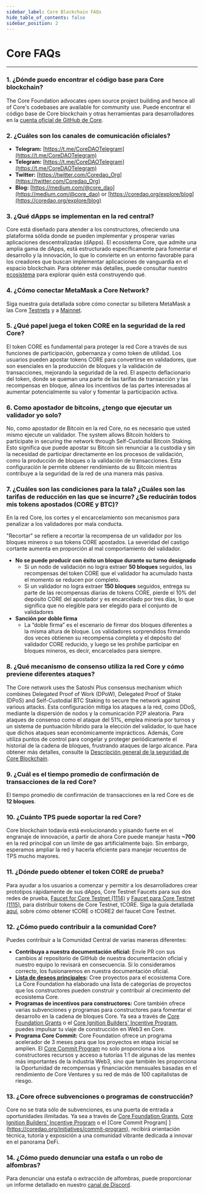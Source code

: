 ```yaml
---
sidebar_label: Core Blockchain FAQs
hide_table_of_contents: false
sidebar_position: 2
---
```


# Core FAQs

---

### 1. ¿Dónde puedo encontrar el código base para Core blockchain?

The Core Foundation advocates open source project building and hence all of Core's codebases are available for community use. Puede encontrar el código base de Core blockchain y otras herramientas para desarrolladores en la [cuenta oficial de GitHub de Core](https://github.com/coredao-org).

### 2. ¿Cuáles son los canales de comunicación oficiales?

- **Telegram:** [https://t.me/CoreDAOTelegram](https://t.me/CoreDAOTelegram)
- **Telegram:** [https://t.me/CoreDAOTelegram](https://t.me/CoreDAOTelegram)
- **Twitter:** [https://twitter.com/Coredao_Org](https://twitter.com/Coredao_Org)
- **Blog:** [https://medium.com/@core_dao](https://medium.com/@core_dao) or [https://coredao.org/explore/blog](https://coredao.org/explore/blog)

<!-- ### 3. How to query the current system parameters?
     -->

### 3. ¿Qué dApps se implementan en la red central?

Core está diseñado para atender a los constructores, ofreciendo una plataforma sólida donde se pueden implementar y prosperar varias aplicaciones descentralizadas (dApps). El ecosistema Core, que admite una amplia gama de dApps, está estructurado específicamente para fomentar el desarrollo y la innovación, lo que lo convierte en un entorno favorable para los creadores que buscan implementar aplicaciones de vanguardia en el espacio blockchain. Para obtener más detalles, puede consultar nuestro [ecosistema](https://coredao.org/explore/ecosystem) para explorar quién está construyendo qué.

### 4. ¿Cómo conectar MetaMask a Core Network?

Siga nuestra guía detallada sobre cómo conectar su billetera MetaMask a las Core [Testnets](../Dev-Guide/core-wallet-config.md) y a [Mainnet](../Dev-Guide/core-mainnet-wallet-config.md).

### 5. ¿Qué papel juega el token CORE en la seguridad de la red Core?

El token CORE es fundamental para proteger la red Core a través de sus funciones de participación, gobernanza y como token de utilidad. Los usuarios pueden apostar tokens CORE para convertirse en validadores, que son esenciales en la producción de bloques y la validación de transacciones, mejorando la seguridad de la red. El aspecto deflacionario del token, donde se queman una parte de las tarifas de transacción y las recompensas en bloque, alinea los incentivos de las partes interesadas al aumentar potencialmente su valor y fomentar la participación activa.

### 6. Como apostador de bitcoins, ¿tengo que ejecutar un validador yo solo?

No, como apostador de Bitcoin en la red Core, no es necesario que usted mismo ejecute un validador. The system allows Bitcoin holders to participate in securing the network through Self-Custodial Bitcoin Staking. Esto significa que puede apostar su Bitcoin sin renunciar a la custodia y sin la necesidad de participar directamente en los procesos de validación, como la producción de bloques o la validación de transacciones. Esta configuración le permite obtener rendimiento de su Bitcoin mientras contribuye a la seguridad de la red de una manera más pasiva.

### 7. ¿Cuáles son las condiciones para la tala? ¿Cuáles son las tarifas de reducción en las que se incurre? ¿Se reducirán todos mis tokens apostados (CORE y BTC)?

En la red Core, los cortes y el encarcelamiento son mecanismos para penalizar a los validadores por mala conducta.

"Recortar" se refiere a recortar la recompensa de un validador por los bloques mineros o sus tokens CORE apostados. La severidad del castigo cortante aumenta en proporción al mal comportamiento del validador.

- **No se puede producir con éxito un bloque durante su turno designado**
    - Si un nodo de validación no logra extraer **50 bloques** seguidos, las recompensas del token CORE que el validador ha acumulado hasta el momento se reducen por completo.
    - Si un validador no logra extraer **150 bloques** seguidos, entrega su parte de las recompensas diarias de tokens CORE, pierde el 10% del depósito CORE del apostador y es encarcelado por tres días, lo que significa que no elegible para ser elegido para el conjunto de validadores
- **Sanción por doble firma**
    - La “doble firma” es el escenario de firmar dos bloques diferentes a la misma altura de bloque. Los validadores sorprendidos firmando dos veces obtienen su recompensa completa y el depósito del validador CORE reducido, y luego se les prohíbe participar en bloques mineros, es decir, encarcelados para siempre.

### 8. ¿Qué mecanismo de consenso utiliza la red Core y cómo previene diferentes ataques?

The Core network uses the Satoshi Plus consensus mechanism which combines Delegated Proof of Work (DPoW), Delegated Proof of Stake (DPoS) and Self-Custodial BTC Staking to secure the network against various attacks. Esta configuración mitiga los ataques a la red, como DDoS, mediante la dispersión de nodos y la comunicación P2P aleatoria. Para ataques de consenso como el ataque del 51%, emplea minería por turnos y un sistema de puntuación híbrido para la elección del validador, lo que hace que dichos ataques sean económicamente imprácticos. Además, Core utiliza puntos de control para congelar y proteger periódicamente el historial de la cadena de bloques, frustrando ataques de largo alcance. Para obtener más detalles, consulte la [Descripción general de la seguridad de Core Blockchain](https://whitepaper.coredao.org/core-white-paper-v1.0.7/satoshi-plus-consensus/security).

### 9. ¿Cuál es el tiempo promedio de confirmación de transacciones de la red Core?

El tiempo promedio de confirmación de transacciones en la red Core es de **12 bloques**.

### 10. ¿Cuánto TPS puede soportar la red Core?

Core blockchain todavía está evolucionando y pisando fuerte en el engranaje de innovación, a partir de ahora Core puede manejar hasta **~700** en la red principal con un límite de gas artificialmente bajo. Sin embargo, esperamos ampliar la red y hacerla eficiente para manejar recuentos de TPS mucho mayores.

### 11. ¿Dónde puedo obtener el token CORE de prueba?

Para ayudar a los usuarios a comenzar y permitir a los desarrolladores crear prototipos rápidamente de sus dApps, Core Testnet Faucets para sus dos redes de prueba, [Faucet for Core Testnet (1114)](https://scan.test2.btcs.network/faucet) y [Faucet para Core Testnet (1115)](https://scan.test.btcs.network/faucet), para distribuir tokens de Core Testnet, tCORE. Siga la guía detallada [aquí](../Dev-Guide/core-faucet.md), sobre cómo obtener tCORE o tCORE2 del faucet Core Testnet.

### 12. ¿Cómo puedo contribuir a la comunidad Core?

Puedes contribuir a la Comunidad Central de varias maneras diferentes:

- **Contribuya a nuestra documentación oficial:** Envíe PR con sus cambios al repositorio de GitHub de nuestra documentación oficial y nuestro equipo lo revisará en consecuencia. Si lo consideramos correcto, los fusionaremos en nuestra documentación oficial.
- **[Lista de deseos principales](https://github.com/coredao-org/core-community-contributions):** Cree proyectos para el ecosistema Core. La Core Foundation ha elaborado una lista de categorías de proyectos que los constructores pueden construir y contribuir al crecimiento del ecosistema Core.
- **Programas de incentivos para constructores:** Core también ofrece varias subvenciones y programas para constructores para fomentar el desarrollo en la cadena de bloques Core. Ya sea a través de [Core Foundation Grants](https://coredaofoundation.org/fund-your-project) o el [Core Ignition Builders' Incentive Program](https://coredao.org/initiatives/incentiveprogram), puedes impulsar tu viaje de construcción en Web3 en Core.
- **Programa Core Commit:** Core Foundation ofrece un programa acelerador de 3 meses para que los proyectos en etapa inicial se amplíen. El [Core Commit Program](https://coredao.org/initiatives/commit-program) no solo proporciona a los constructores recursos y acceso a tutorías 1:1 de algunas de las mentes más importantes de la industria Web3, sino que también les proporciona la Oportunidad de recompensas y financiación mensuales basadas en el rendimiento de Core Ventures y su red de más de 100 capitalistas de riesgo.

### 13. ¿Core ofrece subvenciones o programas de construcción?

Core no se trata sólo de subvenciones, es una puerta de entrada a oportunidades ilimitadas. Ya sea a través de [Core Foundation Grants](https://coredaofoundation.org/fund-your-project), [Core Ignition Builders' Incentive Program](https://coredao.org/initiatives/incentiveprogram) o el [Core Commit Program] ](https://coredao.org/initiatives/commit-program), recibirá orientación técnica, tutoría y exposición a una comunidad vibrante dedicada a innovar en el panorama DeFi.

### 14. ¿Cómo puedo denunciar una estafa o un robo de alfombras?

Para denunciar una estafa o extracción de alfombras, puede proporcionar un informe detallado en nuestro [canal de Discord](https://discord.com/invite/coredaoofficial).
